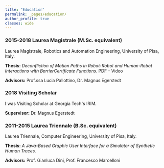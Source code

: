 ```yaml
---
title: "Education"
permalink: _pages/education/
author_profile: true
classes: wide
---
```


### 2015-2018 Laurea Magistrale (M.Sc. equivalent)

Laurea Magistrale, Robotics and Automation Engineering, University of Pisa, Italy. 

**Thesis:** _Deconfliction of Motion Paths in Robot-Robot and Human-Robot Interactions with BarrierCertificate Functions._ [PDF](/assets/pdf/Celi_Thesis.pdf) - [Video](https://www.youtube.com/watch?v=sJsCEw-e8sc)

**Advisors:** Prof.ssa Lucia Pallottino, Dr. Magnus Egerstedt

### 2018 Visiting Scholar

I was Visiting Scholar at Georgia Tech's IRIM.

**Supervisor:** Dr. Magnus Egerstedt

### 2011-2015 Laurea Triennale (B.Sc. equivalent)

Laurea Triennale, Computer Engineering, University of Pisa, Italy. 

**Thesis:** _A Java-Based Graphic User Interface
for a Simulator of Synthetic Human Traces._

**Advisors:** Prof. Gianluca Dini, Prof. Francesco Marcelloni